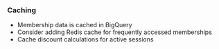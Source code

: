 ### Caching

- Membership data is cached in BigQuery
- Consider adding Redis cache for frequently accessed memberships
- Cache discount calculations for active sessions
